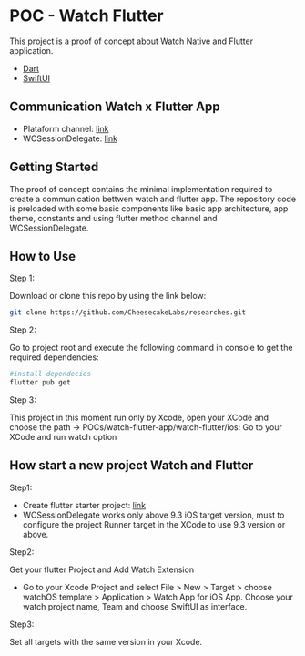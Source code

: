 # POC - Watch Flutter

This project is a proof of concept about Watch Native and Flutter application.

- [Dart](https://dart.dev/guides)
- [SwiftUI](https://developer.apple.com/xcode/swiftui/)

## Communication Watch x Flutter App
- Plataform channel: [link](https://docs.flutter.dev/development/platform-integration/platform-channels)
- WCSessionDelegate: [link](https://developer.apple.com/documentation/watchconnectivity/wcsessiondelegate)


## Getting Started
The proof of concept contains the minimal implementation required to create a communication bettwen watch and flutter app. The repository code is preloaded with some basic components like basic app architecture, app theme, constants and using flutter method channel and WCSessionDelegate.

## How to Use
Step 1: 

Download or clone this repo by using the link below:
```bash
git clone https://github.com/CheesecakeLabs/researches.git
```

Step 2: 

Go to project root and execute the following command in console to get the required dependencies:
```bash
#install dependecies
flutter pub get 
```

Step 3:

This project in this moment run only by Xcode, open your XCode and choose the path -> POCs/watch-flutter-app/watch-flutter/ios:
Go to your XCode and run watch option



## How start a new project Watch and Flutter

Step1:

- Create flutter starter project: [link](https://docs.flutter.dev/development/tools/vs-code)
- WCSessionDelegate works only above 9.3 iOS target version, must to configure the project Runner target in the XCode to use 9.3 version or above. 

Step2:

Get your flutter Project and Add Watch Extension
- Go to your Xcode Project and select File > New > Target > choose watchOS template > Application > Watch App for iOS App. Choose your watch project name, Team and choose SwiftUI as interface.


Step3:

Set all targets with the same version in your Xcode.

